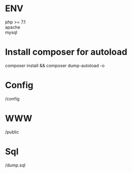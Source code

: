 # ENV
php >= 7.1 \
apache \
mysql 

# Install composer for autoload
composer install && composer dump-autoload -o

# Config
/config

# WWW 
/public

# Sql 
/dump.sql


